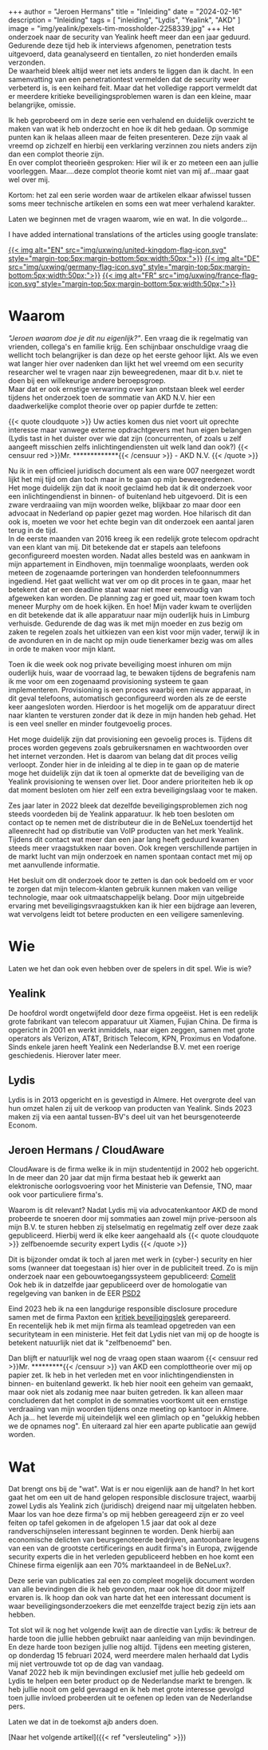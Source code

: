 +++
author = "Jeroen Hermans"
title = "Inleiding"
date = "2024-02-16"
description = "Inleiding"
tags = [
    "inleiding", "Lydis", "Yealink", "AKD"
]
image = "img/yealink/pexels-tim-mossholder-2258339.jpg"
+++
Het onderzoek naar de security van Yealink heeft meer dan een jaar geduurd. Gedurende deze tijd heb ik interviews
afgenomen, penetration tests uitgevoerd, data geanalyseerd en tientallen, zo niet honderden emails verzonden.  
De waarheid bleek altijd weer net iets anders te liggen dan ik dacht. In een samenvatting van een penetrationtest 
vermelden dat de security weer verbeterd is, is een keihard feit. Maar dat het volledige rapport vermeldt dat er meerdere
kritieke beveiligingsproblemen waren is dan een kleine, maar belangrijke, omissie.  

Ik heb geprobeerd om in deze serie een verhalend en duidelijk overzicht te maken van wat ik heb onderzocht en hoe ik dit 
heb gedaan. Op sommige punten kan ik helaas alleen maar de feiten presenteren. Deze zijn vaak al vreemd op zichzelf en 
hierbij een verklaring verzinnen zou niets anders zijn dan een complot theorie zijn.  
En over complot theorieën gesproken: Hier wil ik er zo meteen een aan jullie voorleggen. Maar....deze complot theorie 
komt niet van mij af...maar gaat wel over mij.  

Kortom: het zal een serie worden waar de artikelen elkaar afwissel tussen soms meer technische artikelen en soms een wat
meer verhalend karakter.  

Laten we beginnen met de vragen waarom, wie en wat. In die volgorde...
<!--more-->
I have added international translations of the articles using google translate:  

[{{< img alt="EN" src="img/uxwing/united-kingdom-flag-icon.svg" style="margin-top:5px;margin-bottom:5px;width:50px;">}}](https://cloudaware-eu.translate.goog/yealink/inleiding/?_x_tr_sl=nl&_x_tr_tl=en&_x_tr_hl=nl&_x_tr_pto=wapp)
[{{< img alt="DE" src="img/uxwing/germany-flag-icon.svg" style="margin-top:5px;margin-bottom:5px;width:50px;">}}](https://cloudaware-eu.translate.goog/yealink/inleiding/?_x_tr_sl=nl&_x_tr_tl=de&_x_tr_hl=nl&_x_tr_pto=wapp)
[{{< img alt="FR" src="img/uxwing/france-flag-icon.svg" style="margin-top:5px;margin-bottom:5px;width:50px;">}}](https://cloudaware-eu.translate.goog/yealink/inleiding/?_x_tr_sl=nl&_x_tr_tl=fr&_x_tr_hl=nl&_x_tr_pto=wapp)

# Waarom
*"Jeroen waarom doe je dit nu eigenlijk?"*. Een vraag die ik regelmatig van vrienden, collega's en familie krijg. Een
schijnbaar onschuldige vraag die wellicht toch belangrijker is dan deze op het eerste gehoor lijkt.
Als we even wat langer hier over nadenken dan lijkt het wel vreemd om een security researcher wel te vragen naar zijn 
beweegredenen, maar dit b.v. niet te doen bij een willekeurige andere beroepsgroep.  
Maar dat er ook ernstige verwarring over kan ontstaan bleek wel eerder tijdens het onderzoek toen de sommatie van 
AKD N.V. hier een daadwerkelijke complot theorie over op papier durfde te zetten:

{{< quote cloudquote >}}
Uw acties komen dus niet voort uit oprechte interesse maar vanwege externe opdrachtgevers met hun eigen belangen 
(Lydis tast in het duister over wie dat zijn (concurrenten, of zoals u zelf aangeeft misschien zelfs 
inlichtingendiensten uit welk land dan ook?) <span>{{< censuur red >}}Mr. *************{{< /censuur >}} - AKD N.V.</span>
{{< /quote >}}

Nu ik in een officieel juridisch document als een ware 007 neergezet wordt lijkt het mij tijd om dan toch maar in te gaan
op mijn beweegredenen.  
Het moge duidelijk zijn dat ik nooit geclaimd heb dat ik dit onderzoek voor een 
inlichtingendienst in binnen- of buitenland heb uitgevoerd. Dit is een zware verdraaiing van mijn woorden welke, 
blijkbaar zo maar door een advocaat in Nederland op papier gezet mag worden. Hoe hilarisch dit dan ook is, moeten we 
voor het echte begin van dit onderzoek een aantal jaren terug in de tijd.  
In de eerste maanden van 2016 kreeg ik een redelijk grote telecom opdracht van een klant van mij. Dit betekende dat er 
stapels aan telefoons geconfigureerd moesten worden. Nadat alles besteld was en aankwam in mijn appartement in Eindhoven, 
mijn toenmalige woonplaats, werden ook meteen de zogenaamde porteringen van honderden telefoonnummers ingediend. Het 
gaat wellicht wat ver om op dit proces in te gaan, maar het betekent dat er een deadline staat waar niet meer 
eenvoudig van afgeweken kan worden. De planning zag er goed uit, maar toen kwam toch meneer Murphy om de hoek kijken. 
En hoe! Mijn vader kwam te overlijden en dit betekende dat ik alle apparatuur naar mijn ouderlijk huis in Limburg 
verhuisde. Gedurende de dag was ik met mijn moeder en zus bezig om zaken te regelen zoals het uitkiezen van een kist 
voor mijn vader, terwijl ik in de avonduren en in de nacht op mijn oude tienerkamer bezig was om alles in orde te 
maken voor mijn klant.  

Toen ik die week ook nog private beveiliging moest inhuren om mijn ouderlijk huis, waar de voorraad lag, te bewaken 
tijdens de begrafenis nam ik me voor om een zogenaamd provisioning systeem te gaan implementeren. Provisioning is een
proces waarbij een nieuw apparaat, in dit geval telefoons, automatisch geconfigureerd worden als ze de eerste keer 
aangesloten worden. Hierdoor is het mogelijk om de apparatuur direct naar klanten te versturen zonder dat ik deze in 
mijn handen heb gehad. Het is een veel sneller en minder foutgevoelig proces.  

Het moge duidelijk zijn dat provisioning een gevoelig proces is. Tijdens dit proces worden gegevens zoals gebruikersnamen
en wachtwoorden over het internet verzonden. Het is daarom van belang dat dit proces veilig verloopt. Zonder hier in de 
inleiding al te diep in te gaan op de materie moge het duidelijk zijn dat ik toen al opmerkte dat de beveiliging van
de Yealink provisioning te wensen over liet. Door andere prioriteiten heb ik op dat moment besloten om hier zelf een 
extra beveiligingslaag voor te maken.  

Zes jaar later in 2022 bleek dat dezelfde beveiligingsproblemen zich nog steeds voordeden bij de Yealink apparatuur. Ik 
heb toen besloten om contact op te nemen met de distributeur die in de BeNeLux toendertijd het alleenrecht had op 
distributie van VoIP producten van het merk Yealink. Tijdens dit contact wat meer dan een jaar lang heeft geduurd 
kwamen steeds meer vraagstukken naar boven. Ook kregen verschillende partijen in de markt lucht van mijn onderzoek en 
namen spontaan contact met mij op met aanvullende informatie.  

Het besluit om dit onderzoek door te zetten is dan ook bedoeld om er voor te zorgen dat mijn telecom-klanten
gebruik kunnen maken van veilige technologie, maar ook uitmaatschappelijk belang. Door mijn uitgebreide ervaring met
beveiligingsvraagstukken kan ik hier een bijdrage aan leveren, wat vervolgens leidt tot betere producten en een
veiligere samenleving.

# Wie
Laten we het dan ook even hebben over de spelers in dit spel. Wie is wie?

## Yealink
De hoofdrol wordt ongetwijfeld door deze firma opgeëist. Het is een redelijk grote fabrikant van telecom apparatuur uit 
Xiamen, Fujian China. De firma is opgericht in 2001 en werkt inmiddels, naar eigen zeggen, samen met grote operators 
als Verizon, AT&T, Britisch Telecom, KPN, Proximus en Vodafone. Sinds enkele jaren heeft Yealink een Nederlandse B.V.
met een roerige geschiedenis. Hierover later meer.
## Lydis
Lydis is in 2013 opgericht en is gevestigd in Almere. Het overgrote deel van hun omzet halen zij uit de verkoop van 
producten van Yealink. Sinds 2023 maken zij via een aantal tussen-BV's deel uit van het beursgenoteerde Econom.
## Jeroen Hermans / CloudAware
CloudAware is de firma welke ik in mijn studententijd in 2002 heb opgericht. In de meer dan 20 jaar dat mijn firma 
bestaat heb ik gewerkt aan elektronische oorlogsvoering voor het Ministerie van Defensie, TNO, maar ook voor 
particuliere firma's.   

Waarom is dit relevant? Nadat Lydis mij via advocatenkantoor AKD de mond probeerde te snoeren door mij sommaties aan
zowel mijn prive-persoon als mijn B.V. te sturen hebben zij stelselmatig en regelmatig zelf over deze zaak gepubliceerd. 
Hierbij werd ik elke keer aangehaald als
{{< quote cloudquote >}}
zelfbenoemde security expert <span>Lydis</span>
{{< /quote >}}

Dit is bijzonder omdat ik toch al jaren met werk in (cyber-) security en hier soms (wanneer dat toegestaan is) hier over
in de publiciteit treed. Zo is mijn onderzoek naar een gebouwtoegangssysteem gepubliceerd: [Comelit](https://www.youtube.com/watch?v=dR9SttG-d1o)  
Ook heb ik in datzelfde jaar gepubliceerd over de homologatie van regelgeving van banken in de EER [PSD2](https://www.youtube.com/watch?v=8d2upc95-HE)  

Eind 2023 heb ik na een langdurige responsible disclosure procedure samen met de firma Paxton een [kritiek beveiligingslek](https://nvd.nist.gov/vuln/detail/CVE-2023-43870) gerepareerd.  
En recentelijk heb ik met mijn firma als teamlead opgetreden van een securityteam in een ministerie. Het feit dat Lydis 
niet van mij op de hoogte is betekent natuurlijk niet dat ik "zelfbenoemd" ben.  

Dan blijft er natuurlijk wel nog de vraag open staan waarom {{< censuur red >}}Mr. *********{{< /censuur >}} van AKD een 
complottheorie over mij op papier
zet. Ik heb in het verleden met en voor inlichtingendiensten in binnen- en buitenland gewerkt. Ik heb hier nooit een 
geheim van gemaakt, maar ook niet als zodanig mee naar buiten getreden. Ik kan alleen maar concluderen dat het complot
in de sommaties voortkomt uit een ernstige verdraaiing van mijn woorden tijdens onze meeting op kantoor in Almere. 
Ach ja... het leverde mij uiteindelijk wel een glimlach op en "gelukkig hebben we de opnames nog". En uiteraard zal hier
een aparte publicatie aan gewijd worden.

# Wat
Dat brengt ons bij de "wat". Wat is er nou eigenlijk aan de hand? In het kort gaat het om een uit de hand gelopen
responsible disclosure traject, waarbij zowel Lydis als Yealink zich (juridisch) dreigend naar mij uitgelaten hebben.  
Maar los van hoe deze firma's op mij hebben gereageerd zijn er zo veel feiten op tafel gekomen in de afgelopen 1.5 jaar
dat ook al deze randverschijnselen interessant beginnen te worden. Denk hierbij aan economische delicten van 
beursgenoteerde bedrijven, aantoonbare leugens van een van de grootste certificerings en audit firma's in Europa, 
zwijgende security experts die in het verleden gepubliceerd hebben en hoe komt een Chinese firma eigenlijk aan een
70% marktaandeel in de BeNeLux?.  

Deze serie van publicaties zal een zo compleet mogelijk document worden van alle bevindingen die ik heb gevonden, maar
ook hoe dit door mijzelf ervaren is. Ik hoop dan ook van harte dat het een interessant document is waar 
beveiligingsonderzoekers die met eenzelfde traject bezig zijn iets aan hebben.  

Tot slot wil ik nog het volgende kwijt aan de directie van Lydis: ik betreur de harde toon die 
jullie hebben gebruikt naar aanleiding van mijn bevindingen. En deze harde toon bezigen jullie nog altijd. Tijdens een meeting
gisteren, op donderdag 15 februari 2024, werd meerdere malen herhaald dat Lydis mij niet vertrouwde tot op de dag van vandaag.  
Vanaf 2022 heb ik mijn bevindingen exclusief met jullie heb gedeeld om Lydis te helpen een beter product op de Nederlandse 
markt te brengen. Ik heb jullie nooit om geld gevraagd en ik heb met grote interesse gevolgd toen jullie invloed probeerden 
uit te oefenen op leden van de Nederlandse pers.  


Laten we dat in de toekomst ajb anders doen.

[Naar het volgende artikel]({{< ref "versleuteling" >}})
